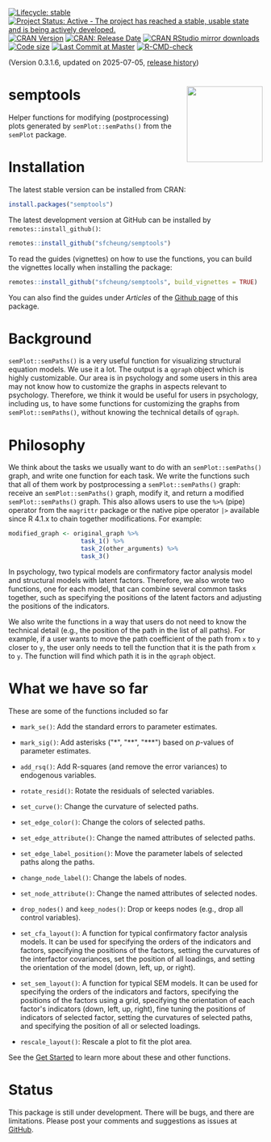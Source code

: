 <!-- badges: start -->
[![Lifecycle: stable](https://img.shields.io/badge/lifecycle-stable-brightgreen.svg)](https://lifecycle.r-lib.org/articles/stages.html#stable)
[![Project Status: Active - The project has reached a stable, usable state and is being actively developed.](https://www.repostatus.org/badges/latest/active.svg)](https://www.repostatus.org/#active)
[![CRAN Version](https://www.r-pkg.org/badges/version/semptools?color=blue)](https://cran.r-project.org/package=semptools)
[![CRAN: Release Date](https://www.r-pkg.org/badges/last-release/semptools?color=blue)](https://cran.r-project.org/package=semptools)
[![CRAN RStudio mirror downloads](https://cranlogs.r-pkg.org/badges/grand-total/semptools?color=blue)](https://r-pkg.org/pkg/semptools)
[![Code size](https://img.shields.io/github/languages/code-size/sfcheung/semptools.svg)](https://github.com/sfcheung/semptools)
[![Last Commit at Master](https://img.shields.io/github/last-commit/sfcheung/semptools.svg)](https://github.com/sfcheung/semptools/commits/master)
[![R-CMD-check](https://github.com/sfcheung/semptools/actions/workflows/R-CMD-check.yaml/badge.svg)](https://github.com/sfcheung/semptools/actions/workflows/R-CMD-check.yaml)
<!-- badges: end -->

(Version 0.3.1.6, updated on 2025-07-05, [release history](https://sfcheung.github.io/semptools/news/index.html))

# semptools <img src="man/figures/logo.png" align="right" height="150" />

Helper functions for modifying (postprocessing) plots generated by `semPlot::semPaths()` from the `semPlot` package.

# Installation

The latest stable version can be installed from CRAN:

```r
install.packages("semptools")
```

The latest development version at GitHub can be installed by `remotes::install_github()`:

```r
remotes::install_github("sfcheung/semptools")
```

To read the guides (vignettes) on how to use the functions, you can build the vignettes locally when installing the package:

```r
remotes::install_github("sfcheung/semptools", build_vignettes = TRUE)
```

You can also find the guides under *Articles* of the [Github page](https://sfcheung.github.io/semptools/) of this package.

# Background

`semPlot::semPaths()` is a very useful function for visualizing structural equation models. We use it a lot. The output is a `qgraph` object which is highly customizable. Our area is in psychology and some users in this area may not know how to customize the graphs in aspects relevant to psychology. Therefore, we think it would be useful for users in psychology, including us, to have some functions for customizing the graphs from `semPlot::semPaths()`, without knowing the technical details of `qgraph`.

# Philosophy

We think about the tasks we usually want to do with an `semPlot::semPaths()` graph, and write one function for each task. We write the functions such that all of them work by postprocessing a `semPlot::semPaths()` graph: receive an `semPlot::semPaths()` graph, modify it, and return a modified `semPlot::semPaths()` graph. This also allows users to use the `%>%` (pipe) operator from the `magrittr` package or
the native pipe operator `|>` available since R 4.1.x to chain together modifications. For example:

```r
modified_graph <- original_graph %>%
                    task_1() %>%
                    task_2(other_arguments) %>%
                    task_3()
```

In psychology, two typical models are confirmatory factor analysis model and structural models with latent factors. Therefore, we also wrote two functions, one for each model, that can combine several common tasks together, such as specifying the positions of the latent factors and adjusting the positions of the indicators.

We also write the functions in a way that users do not need to know the technical detail (e.g., the position of the path in the list of all paths). For example, if a user wants to move the path coefficient of the path from `x` to `y` closer to `y`, the user only needs to tell the function that it is the path from `x` to `y`. The function will find which path it is in the `qgraph` object.

# What we have so far

These are some of the functions included so far

- `mark_se()`: Add the standard errors to parameter estimates.

- `mark_sig()`: Add asterisks ("\*", "\*\*", "\*\*\*") based on $p$-values of parameter estimates.

- `add_rsq()`: Add R-squares (and remove the error variances) to endogenous variables.

- `rotate_resid()`: Rotate the residuals of selected variables.

- `set_curve()`: Change the curvature of selected paths.

- `set_edge_color()`: Change the colors of selected paths.

- `set_edge_attribute()`: Change the named attributes of selected paths.

- `set_edge_label_position()`: Move the parameter labels of selected paths along the paths.

- `change_node_label()`: Change the labels of nodes.

- `set_node_attribute()`: Change the named attributes of selected nodes.

- `drop_nodes()` and `keep_nodes()`: Drop or keeps nodes (e.g., drop all control variables).

- `set_cfa_layout()`: A function for typical confirmatory factor analysis models. It can be used for specifying the orders of the indicators and factors, specifying the positions of the factors, setting the curvatures of the interfactor covariances, set the position of all loadings, and setting the orientation of the model (down, left, up, or right).

- `set_sem_layout()`: A function for typical SEM models. It can be used for specifying the orders of the indicators and factors, specifying the positions of the factors using a grid, specifying the orientation of each factor's indicators (down, left, up, right), fine tuning the positions of indicators of selected factor, setting the curvatures of selected paths, and specifying the position of all or selected loadings.

- `rescale_layout()`: Rescale a plot to fit the plot area.

See the [Get Started](https://sfcheung.github.io/semptools/articles/semptools.html) to learn more about these and other functions.

# Status

This package is still under development. There will be bugs, and there are limitations. Please
post your comments and suggestions as issues at [GitHub](https://github.com/sfcheung/semptools/issues).
